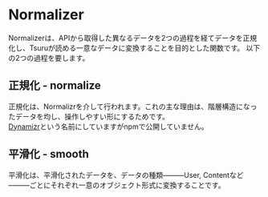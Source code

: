 # Normalizer
Normalizerは、APIから取得した異なるデータを2つの過程を経てデータを正規化し、Tsuruが読める一意なデータに変換することを目的とした関数です。
以下の2つの過程を要します。  
  
## 正規化 - normalize
正規化は、Normalizrを介して行われます。これの主な理由は、階層構造になったデータを均し、操作しやすい形にするためです。  
[Dynamizr](https://stackblitz.com/edit/dynamizer)という名前にしていますがnpmで公開していません。  
  
## 平滑化 - smooth
平滑化は、平滑化されたデータを、データの種類―――User, Contentなど―――ごとにそれぞれ一意のオブジェクト形式に変換することです。  
  
